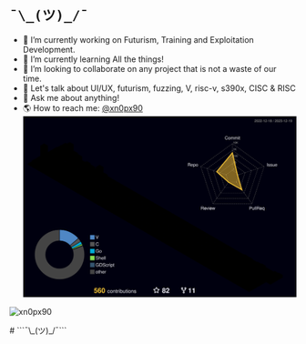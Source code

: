 # ```¯\_(ツ)_/¯```
- 🔭 I’m currently working on Futurism, Training and Exploitation Development.
- 🌱 I’m currently learning All the things!
- 👯 I’m looking to collaborate on any project that is not a waste of our time.
- 🤔 Let's talk about UI/UX, futurism, fuzzing, V, risc-v, s390x, CISC & RISC
- 💬 Ask me about anything!
- 🌎 How to reach me: [@xn0px90](https://xn0px90.com/)
![](./profile-3d-contrib/profile-night-rainbow.svg)

<p align="left"> <img src="https://komarev.com/ghpvc/?username=xn0px90&label=Profile%20views&color=0e75b6&style=flat" alt="xn0px90" /> </p>
# ```¯\_(ツ)_/¯```
